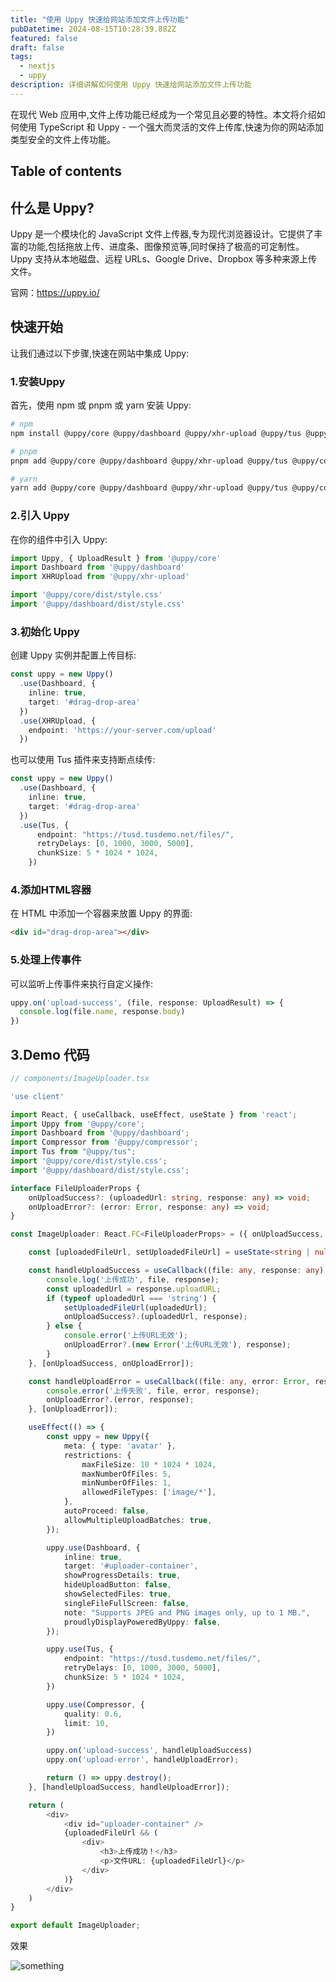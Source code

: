 ```yaml
---
title: "使用 Uppy 快速给网站添加文件上传功能"
pubDatetime: 2024-08-15T10:28:39.882Z
featured: false
draft: false
tags:
  - nextjs
  - uppy
description: 详细讲解如何使用 Uppy 快速给网站添加文件上传功能
---
```


在现代 Web 应用中,文件上传功能已经成为一个常见且必要的特性。本文将介绍如何使用 TypeScript 和 Uppy - 一个强大而灵活的文件上传库,快速为你的网站添加类型安全的文件上传功能。

## Table of contents

## 什么是 Uppy?

Uppy 是一个模块化的 JavaScript 文件上传器,专为现代浏览器设计。它提供了丰富的功能,包括拖放上传、进度条、图像预览等,同时保持了极高的可定制性。Uppy 支持从本地磁盘、远程 URLs、Google Drive、Dropbox 等多种来源上传文件。

官网：https://uppy.io/

## 快速开始

让我们通过以下步骤,快速在网站中集成 Uppy:

### 1.安装Uppy

首先，使用 npm 或 pnpm 或 yarn 安装 Uppy:

```bash
# npm
npm install @uppy/core @uppy/dashboard @uppy/xhr-upload @uppy/tus @uppy/compressor

# pnpm
pnpm add @uppy/core @uppy/dashboard @uppy/xhr-upload @uppy/tus @uppy/compressor

# yarn
yarn add @uppy/core @uppy/dashboard @uppy/xhr-upload @uppy/tus @uppy/compressor
```

### 2.引入 Uppy

在你的组件中引入 Uppy:

```typescript
import Uppy, { UploadResult } from '@uppy/core'
import Dashboard from '@uppy/dashboard'
import XHRUpload from '@uppy/xhr-upload'

import '@uppy/core/dist/style.css'
import '@uppy/dashboard/dist/style.css'
```

### 3.初始化 Uppy

创建 Uppy 实例并配置上传目标:

```typescript
const uppy = new Uppy()
  .use(Dashboard, {
    inline: true,
    target: '#drag-drop-area'
  })
  .use(XHRUpload, {
    endpoint: 'https://your-server.com/upload'
  })
```
也可以使用 Tus 插件来支持断点续传:

```typescript
const uppy = new Uppy()
  .use(Dashboard, {
    inline: true,
    target: '#drag-drop-area'
  })
  .use(Tus, {
      endpoint: "https://tusd.tusdemo.net/files/",
      retryDelays: [0, 1000, 3000, 5000],
      chunkSize: 5 * 1024 * 1024,
    })
```

### 4.添加HTML容器

在 HTML 中添加一个容器来放置 Uppy 的界面:

```html
<div id="drag-drop-area"></div>
```

### 5.处理上传事件

可以监听上传事件来执行自定义操作:

```typescript
uppy.on('upload-success', (file, response: UploadResult) => {
  console.log(file.name, response.body)
})
```

## 3.Demo 代码

```typescript
// components/ImageUploader.tsx

'use client'

import React, { useCallback, useEffect, useState } from 'react';
import Uppy from '@uppy/core';
import Dashboard from '@uppy/dashboard';
import Compressor from '@uppy/compressor';
import Tus from "@uppy/tus";
import '@uppy/core/dist/style.css';
import '@uppy/dashboard/dist/style.css';

interface FileUploaderProps {
    onUploadSuccess?: (uploadedUrl: string, response: any) => void;
    onUploadError?: (error: Error, response: any) => void;
}

const ImageUploader: React.FC<FileUploaderProps> = ({ onUploadSuccess, onUploadError }) => {

    const [uploadedFileUrl, setUploadedFileUrl] = useState<string | null>(null);

    const handleUploadSuccess = useCallback((file: any, response: any) => {
        console.log('上传成功', file, response);
        const uploadedUrl = response.uploadURL;
        if (typeof uploadedUrl === 'string') {
            setUploadedFileUrl(uploadedUrl);
            onUploadSuccess?.(uploadedUrl, response);
        } else {
            console.error('上传URL无效');
            onUploadError?.(new Error('上传URL无效'), response);
        }
    }, [onUploadSuccess, onUploadError]);

    const handleUploadError = useCallback((file: any, error: Error, response: any) => {
        console.error('上传失败', file, error, response);
        onUploadError?.(error, response);
    }, [onUploadError]);

    useEffect(() => {
        const uppy = new Uppy({
            meta: { type: 'avatar' },
            restrictions: {
                maxFileSize: 10 * 1024 * 1024,
                maxNumberOfFiles: 5,
                minNumberOfFiles: 1,
                allowedFileTypes: ['image/*'],
            },
            autoProceed: false,
            allowMultipleUploadBatches: true,
        });

        uppy.use(Dashboard, {
            inline: true,
            target: '#uploader-container',
            showProgressDetails: true,
            hideUploadButton: false,
            showSelectedFiles: true,
            singleFileFullScreen: false,
            note: "Supports JPEG and PNG images only, up to 1 MB.",
            proudlyDisplayPoweredByUppy: false,
        });

        uppy.use(Tus, {
            endpoint: "https://tusd.tusdemo.net/files/",
            retryDelays: [0, 1000, 3000, 5000],
            chunkSize: 5 * 1024 * 1024,
        })

        uppy.use(Compressor, {
            quality: 0.6,
            limit: 10,
        })

        uppy.on('upload-success', handleUploadSuccess)
        uppy.on('upload-error', handleUploadError);

        return () => uppy.destroy();
    }, [handleUploadSuccess, handleUploadError]);

    return (
        <div>
            <div id="uploader-container" />
            {uploadedFileUrl && (
                <div>
                    <h3>上传成功！</h3>
                    <p>文件URL: {uploadedFileUrl}</p>
                </div>
            )}
        </div>
    )
}

export default ImageUploader;
```
效果

![something](@assets/images/uppy-demo.jpg)
